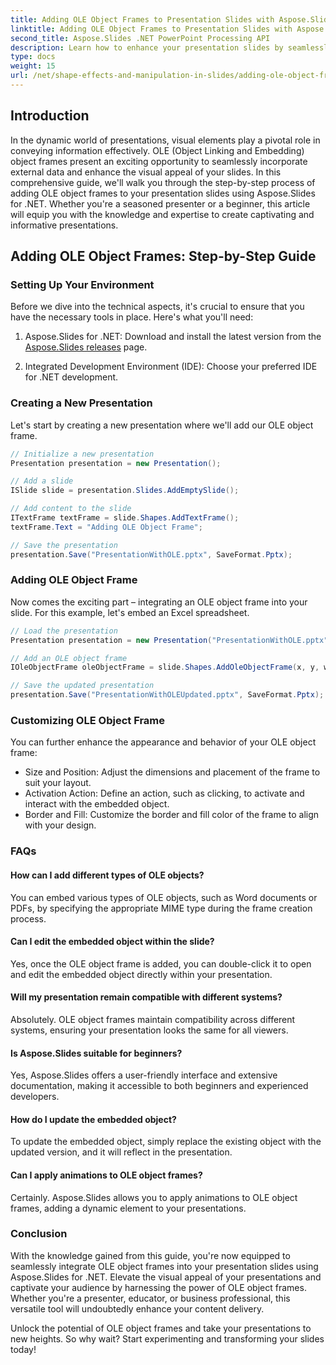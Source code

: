 ```yaml
---
title: Adding OLE Object Frames to Presentation Slides with Aspose.Slides
linktitle: Adding OLE Object Frames to Presentation Slides with Aspose.Slides
second_title: Aspose.Slides .NET PowerPoint Processing API
description: Learn how to enhance your presentation slides by seamlessly integrating OLE object frames using Aspose.Slides for .NET. Elevate your presentations to the next level.
type: docs
weight: 15
url: /net/shape-effects-and-manipulation-in-slides/adding-ole-object-frames/
---
```


## Introduction

In the dynamic world of presentations, visual elements play a pivotal role in conveying information effectively. OLE (Object Linking and Embedding) object frames present an exciting opportunity to seamlessly incorporate external data and enhance the visual appeal of your slides. In this comprehensive guide, we'll walk you through the step-by-step process of adding OLE object frames to your presentation slides using Aspose.Slides for .NET. Whether you're a seasoned presenter or a beginner, this article will equip you with the knowledge and expertise to create captivating and informative presentations.

## Adding OLE Object Frames: Step-by-Step Guide

### Setting Up Your Environment

Before we dive into the technical aspects, it's crucial to ensure that you have the necessary tools in place. Here's what you'll need:

1. Aspose.Slides for .NET: Download and install the latest version from the  [Aspose.Slides releases](https://releases.aspose.com/slides/net/) page.

2. Integrated Development Environment (IDE): Choose your preferred IDE for .NET development.

### Creating a New Presentation

Let's start by creating a new presentation where we'll add our OLE object frame.

```csharp
// Initialize a new presentation
Presentation presentation = new Presentation();

// Add a slide
ISlide slide = presentation.Slides.AddEmptySlide();

// Add content to the slide
ITextFrame textFrame = slide.Shapes.AddTextFrame();
textFrame.Text = "Adding OLE Object Frame";

// Save the presentation
presentation.Save("PresentationWithOLE.pptx", SaveFormat.Pptx);
```

### Adding OLE Object Frame

Now comes the exciting part – integrating an OLE object frame into your slide. For this example, let's embed an Excel spreadsheet.

```csharp
// Load the presentation
Presentation presentation = new Presentation("PresentationWithOLE.pptx");

// Add an OLE object frame
IOleObjectFrame oleObjectFrame = slide.Shapes.AddOleObjectFrame(x, y, width, height, "application/vnd.openxmlformats-officedocument.spreadsheetml.sheet", stream);

// Save the updated presentation
presentation.Save("PresentationWithOLEUpdated.pptx", SaveFormat.Pptx);
```

### Customizing OLE Object Frame

You can further enhance the appearance and behavior of your OLE object frame:

- Size and Position: Adjust the dimensions and placement of the frame to suit your layout.
- Activation Action: Define an action, such as clicking, to activate and interact with the embedded object.
- Border and Fill: Customize the border and fill color of the frame to align with your design.

### FAQs

#### How can I add different types of OLE objects?

You can embed various types of OLE objects, such as Word documents or PDFs, by specifying the appropriate MIME type during the frame creation process.

#### Can I edit the embedded object within the slide?

Yes, once the OLE object frame is added, you can double-click it to open and edit the embedded object directly within your presentation.

#### Will my presentation remain compatible with different systems?

Absolutely. OLE object frames maintain compatibility across different systems, ensuring your presentation looks the same for all viewers.

#### Is Aspose.Slides suitable for beginners?

Yes, Aspose.Slides offers a user-friendly interface and extensive documentation, making it accessible to both beginners and experienced developers.

#### How do I update the embedded object?

To update the embedded object, simply replace the existing object with the updated version, and it will reflect in the presentation.

#### Can I apply animations to OLE object frames?

Certainly. Aspose.Slides allows you to apply animations to OLE object frames, adding a dynamic element to your presentations.

### Conclusion

With the knowledge gained from this guide, you're now equipped to seamlessly integrate OLE object frames into your presentation slides using Aspose.Slides for .NET. Elevate the visual appeal of your presentations and captivate your audience by harnessing the power of OLE object frames. Whether you're a presenter, educator, or business professional, this versatile tool will undoubtedly enhance your content delivery.

Unlock the potential of OLE object frames and take your presentations to new heights. So why wait? Start experimenting and transforming your slides today!
